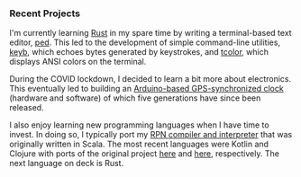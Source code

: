 ### Recent Projects

I'm currently learning [Rust](https://www.rust-lang.org/) in my spare time by writing a terminal-based text editor, [ped](https://github.com/davidledwards/ped). This led to the development of simple command-line utilities, [keyb](https://github.com/davidledwards/keyb), which echoes bytes generated by keystrokes, and [tcolor](https://github.com/davidledwards/tcolor), which displays ANSI colors on the terminal.

During the COVID lockdown, I decided to learn a bit more about electronics. This eventually led to building an [Arduino-based GPS-synchronized clock](https://github.com/davidledwards/gps-clock) (hardware and software) of which five generations have since been released.

I also enjoy learning new programming languages when I have time to invest. In doing so, I typically port my [RPN compiler and interpreter](https://github.com/davidledwards/rpn) that was originally written in Scala. The most recent languages were Kotlin and Clojure with ports of the original project [here](https://github.com/davidledwards/rpn-kotlin) and [here](https://github.com/davidledwards/rpn-clojure), respectively. The next language on deck is Rust.
